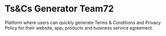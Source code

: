 # Ts&amp;Cs Generator Team72
Platform where users can quickly generate Terms &amp; Conditions and Privacy Policy for their website, app, products and business service agreement.
